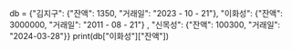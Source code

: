db = {"김지구": {"잔액": 1350, "거래일": "2023 - 10 - 21"}, "이화성": {"잔액": 3000000, "거래일": "2011 - 08 - 21"} , "신목성": {"잔액": 100300, "거래일": "2024-03-28"}}
print(db["이화성"]["잔액"])